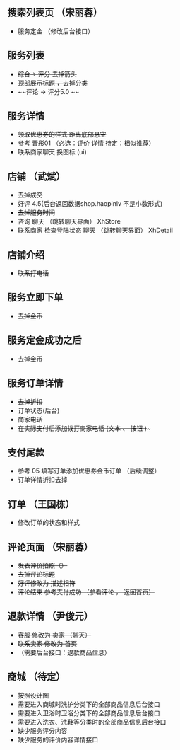 ## 搜索列表页  （宋丽蓉）

* 服务定金  （修改后台接口）

## 服务列表

* ~~综合-> 评分 去掉箭头~~
* ~~顶部展示标题 ，去掉分类~~
* ~~评论  ->  评分5.0 ~~

## 服务详情

* ~~领取优惠券的样式   距离底部悬空~~
* 参考 晋彤01 （必选：评价 详情   待定：相似推荐）
* 联系商家聊天   换图标 (ui) 

## 店铺 （武斌）

* ~~去掉成交~~  
* 好评 4.5(后台返回数据shop.haopinlv 不是小数形式)
* ~~去掉服务时间~~
* 咨询 聊天 （跳转聊天界面）   XhStore
* 联系商家  检查登陆状态  聊天 （跳转聊天界面）  XhDetail

## 店铺介绍 

* ~~联系打电话~~ 

## 服务立即下单 

* ~~去掉金币~~

## 服务定金成功之后 

* ~~去掉金币~~

## 服务订单详情

* ~~去掉折扣~~
* 订单状态(后台)
* ~~商家电话~~
* ~~在实际支付后添加拨打商家电话 (文本 、 按钮 )~~~


## 支付尾款 

* 参考 05 填写订单添加优惠券金币订单 （后续调整）
* 订单详情折扣去掉

## 订单 （王国栋）

* 修改订单的状态和样式


## 评论页面 （宋丽蓉）

* ~~发表评价拍照（）~~
* ~~去掉评论标题~~
* ~~好评修改为 描述相符~~
* ~~评论结束 参考支付成功 （参看评论 ， 返回首页）~~


## 退款详情  （尹俊元）

* ~~客服 修改为 卖家 （聊天）~~
* ~~联系卖家 修改为 首页~~
* （需要后台接口：退款商品信息）

## 商城 （待定）

* ~~按照设计图~~
* 需要进入商城时洗护分类下的全部商品信息后台接口
* 需要进入卫浴时卫浴分类下的全部商品信息后台接口
* 需要进入洗衣、洗鞋等分类时的全部商品信息后台接口
* 缺少服务评分内容
* 缺少服务的评价内容详情接口



